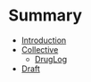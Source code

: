 # Summary

* [Introduction](README.md)
* [Collective](content/collective.md)
    *  [DrugLog](content/collective/druglog.md)
* [Draft](draft.md)

